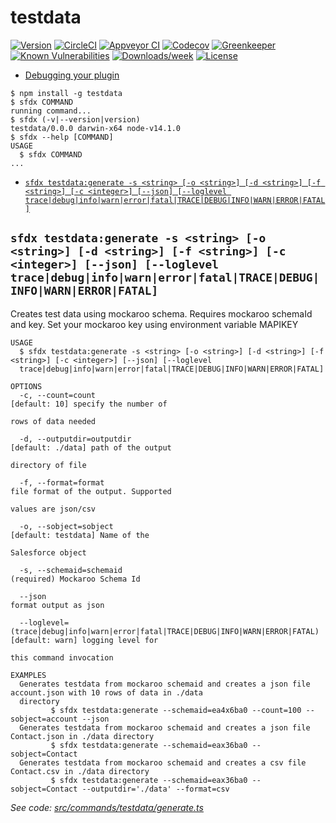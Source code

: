 testdata
========



[![Version](https://img.shields.io/npm/v/testdata.svg)](https://npmjs.org/package/testdata)
[![CircleCI](https://circleci.com/gh/Projects/testdata/tree/master.svg?style=shield)](https://circleci.com/gh/Projects/testdata/tree/master)
[![Appveyor CI](https://ci.appveyor.com/api/projects/status/github/Projects/testdata?branch=master&svg=true)](https://ci.appveyor.com/project/heroku/testdata/branch/master)
[![Codecov](https://codecov.io/gh/Projects/testdata/branch/master/graph/badge.svg)](https://codecov.io/gh/Projects/testdata)
[![Greenkeeper](https://badges.greenkeeper.io/Projects/testdata.svg)](https://greenkeeper.io/)
[![Known Vulnerabilities](https://snyk.io/test/github/Projects/testdata/badge.svg)](https://snyk.io/test/github/Projects/testdata)
[![Downloads/week](https://img.shields.io/npm/dw/testdata.svg)](https://npmjs.org/package/testdata)
[![License](https://img.shields.io/npm/l/testdata.svg)](https://github.com/Projects/testdata/blob/master/package.json)

<!-- toc -->
* [Debugging your plugin](#debugging-your-plugin)
<!-- tocstop -->
<!-- install -->
<!-- usage -->
```sh-session
$ npm install -g testdata
$ sfdx COMMAND
running command...
$ sfdx (-v|--version|version)
testdata/0.0.0 darwin-x64 node-v14.1.0
$ sfdx --help [COMMAND]
USAGE
  $ sfdx COMMAND
...
```
<!-- usagestop -->
<!-- commands -->
* [`sfdx testdata:generate -s <string> [-o <string>] [-d <string>] [-f <string>] [-c <integer>] [--json] [--loglevel trace|debug|info|warn|error|fatal|TRACE|DEBUG|INFO|WARN|ERROR|FATAL]`](#sfdx-testdatagenerate--s-string--o-string--d-string--f-string--c-integer---json---loglevel-tracedebuginfowarnerrorfataltracedebuginfowarnerrorfatal)

## `sfdx testdata:generate -s <string> [-o <string>] [-d <string>] [-f <string>] [-c <integer>] [--json] [--loglevel trace|debug|info|warn|error|fatal|TRACE|DEBUG|INFO|WARN|ERROR|FATAL]`

Creates test data using mockaroo schema. Requires mockaroo schemaId and key. Set your mockaroo key using environment variable MAPIKEY

```
USAGE
  $ sfdx testdata:generate -s <string> [-o <string>] [-d <string>] [-f <string>] [-c <integer>] [--json] [--loglevel 
  trace|debug|info|warn|error|fatal|TRACE|DEBUG|INFO|WARN|ERROR|FATAL]

OPTIONS
  -c, --count=count                                                                 [default: 10] specify the number of
                                                                                    rows of data needed

  -d, --outputdir=outputdir                                                         [default: ./data] path of the output
                                                                                    directory of file

  -f, --format=format                                                               file format of the output. Supported
                                                                                    values are json/csv

  -o, --sobject=sobject                                                             [default: testdata] Name of the
                                                                                    Salesforce object

  -s, --schemaid=schemaid                                                           (required) Mockaroo Schema Id

  --json                                                                            format output as json

  --loglevel=(trace|debug|info|warn|error|fatal|TRACE|DEBUG|INFO|WARN|ERROR|FATAL)  [default: warn] logging level for
                                                                                    this command invocation

EXAMPLES
  Generates testdata from mockaroo schemaid and creates a json file account.json with 10 rows of data in ./data 
  directory
         $ sfdx testdata:generate --schemaid=ea4x6ba0 --count=100 --sobject=account --json
  Generates testdata from mockaroo schemaid and creates a json file Contact.json in ./data directory
         $ sfdx testdata:generate --schemaid=eax36ba0 --sobject=Contact
  Generates testdata from mockaroo schemaid and creates a csv file Contact.csv in ./data directory
         $ sfdx testdata:generate --schemaid=eax36ba0 --sobject=Contact --outputdir='./data' --format=csv
```

_See code: [src/commands/testdata/generate.ts](https://github.com/Projects/testdata/blob/v0.0.0/src/commands/testdata/generate.ts)_
<!-- commandsstop -->
